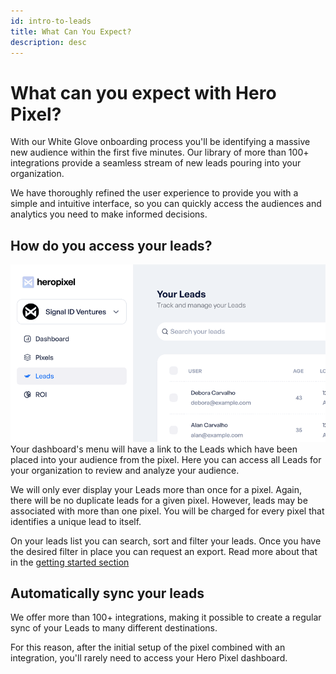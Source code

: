 ```yaml
---
id: intro-to-leads
title: What Can You Expect?
description: desc
---
```


# What can you expect with Hero Pixel?

With our White Glove onboarding process you'll be identifying a massive new audience within the first five minutes. Our library of more than 100+ integrations provide a seamless stream of new leads pouring into your organization.

We have thoroughly refined the user experience to provide you with a simple and intuitive interface, so you can quickly access the audiences and analytics you need to make informed decisions.

## How do you access your leads?

![](../../static/img/heropixel/click-on-leads.gif)
Your dashboard's menu will have a link to the Leads which have been placed into your audience from the pixel. Here you can access all Leads for your organization to review and analyze your audience.

We will only ever display your Leads more than once for a pixel. Again, there will be no duplicate leads for a given pixel. However, leads may be associated with more than one pixel. You will be charged for every pixel that identifies a unique lead to itself.

On your leads list you can search, sort and filter your leads. Once you have the desired filter in place you can request an export. Read more about that in the [getting started section](/docs/start-get-your-leads)

## Automatically sync your leads

We offer more than 100+ integrations, making it possible to create a regular sync of your Leads to many different destinations.

For this reason, after the initial setup of the pixel combined with an integration, you'll rarely need to access your Hero Pixel dashboard.
